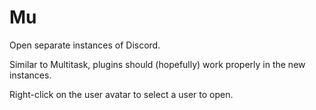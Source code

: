 # Mu

Open separate instances of Discord.

Similar to Multitask, plugins should (hopefully) work properly in the new instances.

Right-click on the user avatar to select a user to open.

